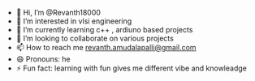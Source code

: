 - 👋 Hi, I’m @Revanth18000
- 👀 I’m interested in vlsi engineering 
- 🌱 I’m currently learning c++ , ardiuno based projects 
- 💞️ I’m looking to collaborate on various projects 
- 📫 How to reach me revanth.amudalapalli@gmail.com
- 😄 Pronouns: he
- ⚡ Fun fact: learning with fun gives me different vibe and knowleadge 

<!---
Revanth18000/Revanth18000 is a ✨ special ✨ repository because its `README.md` (this file) appears on your GitHub profile.
You can click the Preview link to take a look at your changes.
--->
